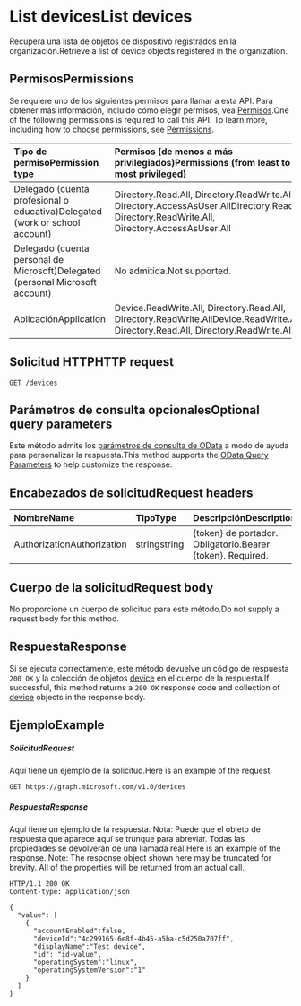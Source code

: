 # <a name="list-devices"></a><span data-ttu-id="368d0-101">List devices</span><span class="sxs-lookup"><span data-stu-id="368d0-101">List devices</span></span>

<span data-ttu-id="368d0-102">Recupera una lista de objetos de dispositivo registrados en la organización.</span><span class="sxs-lookup"><span data-stu-id="368d0-102">Retrieve a list of device objects registered in the organization.</span></span>

## <a name="permissions"></a><span data-ttu-id="368d0-103">Permisos</span><span class="sxs-lookup"><span data-stu-id="368d0-103">Permissions</span></span>
<span data-ttu-id="368d0-p101">Se requiere uno de los siguientes permisos para llamar a esta API. Para obtener más información, incluido cómo elegir permisos, vea [Permisos](../../../concepts/permissions_reference.md).</span><span class="sxs-lookup"><span data-stu-id="368d0-p101">One of the following permissions is required to call this API. To learn more, including how to choose permissions, see [Permissions](../../../concepts/permissions_reference.md).</span></span>


|<span data-ttu-id="368d0-106">Tipo de permiso</span><span class="sxs-lookup"><span data-stu-id="368d0-106">Permission type</span></span>      | <span data-ttu-id="368d0-107">Permisos (de menos a más privilegiados)</span><span class="sxs-lookup"><span data-stu-id="368d0-107">Permissions (from least to most privileged)</span></span>              |
|:--------------------|:---------------------------------------------------------|
|<span data-ttu-id="368d0-108">Delegado (cuenta profesional o educativa)</span><span class="sxs-lookup"><span data-stu-id="368d0-108">Delegated (work or school account)</span></span> | <span data-ttu-id="368d0-109">Directory.Read.All, Directory.ReadWrite.All, Directory.AccessAsUser.All</span><span class="sxs-lookup"><span data-stu-id="368d0-109">Directory.Read.All, Directory.ReadWrite.All, Directory.AccessAsUser.All</span></span>    |
|<span data-ttu-id="368d0-110">Delegado (cuenta personal de Microsoft)</span><span class="sxs-lookup"><span data-stu-id="368d0-110">Delegated (personal Microsoft account)</span></span> | <span data-ttu-id="368d0-111">No admitida.</span><span class="sxs-lookup"><span data-stu-id="368d0-111">Not supported.</span></span>    |
|<span data-ttu-id="368d0-112">Aplicación</span><span class="sxs-lookup"><span data-stu-id="368d0-112">Application</span></span> | <span data-ttu-id="368d0-113">Device.ReadWrite.All, Directory.Read.All, Directory.ReadWrite.All</span><span class="sxs-lookup"><span data-stu-id="368d0-113">Device.ReadWrite.All, Directory.Read.All, Directory.ReadWrite.All</span></span> |

## <a name="http-request"></a><span data-ttu-id="368d0-114">Solicitud HTTP</span><span class="sxs-lookup"><span data-stu-id="368d0-114">HTTP request</span></span>
<!-- { "blockType": "ignored" } -->
```http
GET /devices
```
## <a name="optional-query-parameters"></a><span data-ttu-id="368d0-115">Parámetros de consulta opcionales</span><span class="sxs-lookup"><span data-stu-id="368d0-115">Optional query parameters</span></span>
<span data-ttu-id="368d0-116">Este método admite los [parámetros de consulta de OData](http://developer.microsoft.com/en-us/graph/docs/overview/query_parameters) a modo de ayuda para personalizar la respuesta.</span><span class="sxs-lookup"><span data-stu-id="368d0-116">This method supports the [OData Query Parameters](http://developer.microsoft.com/en-us/graph/docs/overview/query_parameters) to help customize the response.</span></span>
## <a name="request-headers"></a><span data-ttu-id="368d0-117">Encabezados de solicitud</span><span class="sxs-lookup"><span data-stu-id="368d0-117">Request headers</span></span>
| <span data-ttu-id="368d0-118">Nombre</span><span class="sxs-lookup"><span data-stu-id="368d0-118">Name</span></span>       | <span data-ttu-id="368d0-119">Tipo</span><span class="sxs-lookup"><span data-stu-id="368d0-119">Type</span></span> | <span data-ttu-id="368d0-120">Descripción</span><span class="sxs-lookup"><span data-stu-id="368d0-120">Description</span></span>|
|:-----------|:------|:----------|
| <span data-ttu-id="368d0-121">Authorization</span><span class="sxs-lookup"><span data-stu-id="368d0-121">Authorization</span></span>  | <span data-ttu-id="368d0-122">string</span><span class="sxs-lookup"><span data-stu-id="368d0-122">string</span></span>  | <span data-ttu-id="368d0-p102">{token} de portador. Obligatorio.</span><span class="sxs-lookup"><span data-stu-id="368d0-p102">Bearer {token}. Required.</span></span> |

## <a name="request-body"></a><span data-ttu-id="368d0-125">Cuerpo de la solicitud</span><span class="sxs-lookup"><span data-stu-id="368d0-125">Request body</span></span>
<span data-ttu-id="368d0-126">No proporcione un cuerpo de solicitud para este método.</span><span class="sxs-lookup"><span data-stu-id="368d0-126">Do not supply a request body for this method.</span></span>

## <a name="response"></a><span data-ttu-id="368d0-127">Respuesta</span><span class="sxs-lookup"><span data-stu-id="368d0-127">Response</span></span>

<span data-ttu-id="368d0-128">Si se ejecuta correctamente, este método devuelve un código de respuesta `200 OK` y la colección de objetos [device](../resources/device.md) en el cuerpo de la respuesta.</span><span class="sxs-lookup"><span data-stu-id="368d0-128">If successful, this method returns a `200 OK` response code and collection of [device](../resources/device.md) objects in the response body.</span></span>
## <a name="example"></a><span data-ttu-id="368d0-129">Ejemplo</span><span class="sxs-lookup"><span data-stu-id="368d0-129">Example</span></span>
##### <a name="request"></a><span data-ttu-id="368d0-130">Solicitud</span><span class="sxs-lookup"><span data-stu-id="368d0-130">Request</span></span>
<span data-ttu-id="368d0-131">Aquí tiene un ejemplo de la solicitud.</span><span class="sxs-lookup"><span data-stu-id="368d0-131">Here is an example of the request.</span></span>
<!-- {
  "blockType": "request",
  "name": "get_devices"
}-->
```http
GET https://graph.microsoft.com/v1.0/devices
```

##### <a name="response"></a><span data-ttu-id="368d0-132">Respuesta</span><span class="sxs-lookup"><span data-stu-id="368d0-132">Response</span></span>
<span data-ttu-id="368d0-p103">Aquí tiene un ejemplo de la respuesta. Nota: Puede que el objeto de respuesta que aparece aquí se trunque para abreviar. Todas las propiedades se devolverán de una llamada real.</span><span class="sxs-lookup"><span data-stu-id="368d0-p103">Here is an example of the response. Note: The response object shown here may be truncated for brevity. All of the properties will be returned from an actual call.</span></span>
<!-- {
  "blockType": "response",
  "truncated": true,
  "@odata.type": "microsoft.graph.device",
  "isCollection": true
} -->
```http
HTTP/1.1 200 OK
Content-type: application/json

{
  "value": [
    {
      "accountEnabled":false,
      "deviceId":"4c299165-6e8f-4b45-a5ba-c5d250a707ff",
      "displayName":"Test device",
      "id": "id-value",
      "operatingSystem":"linux",
      "operatingSystemVersion":"1"
    }
  ]
}
```

<!-- uuid: 8fcb5dbc-d5aa-4681-8e31-b001d5168d79
2015-10-25 14:57:30 UTC -->
<!-- {
  "type": "#page.annotation",
  "description": "List devices",
  "keywords": "",
  "section": "documentation",
  "tocPath": ""
}-->
